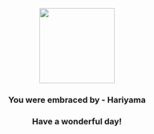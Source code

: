 <p align="center">
    <img src="https://raw.githubusercontent.com/PokeAPI/sprites/master/sprites/pokemon/297.png" width="150" height="150">
</p>
<h3 align="center">You were embraced by - <b>Hariyama</b></h3>
<h3 align="center">Have a wonderful day!</h3>
